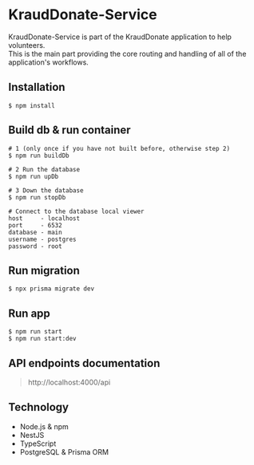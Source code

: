 # KraudDonate-Service

KraudDonate-Service is part of the KraudDonate application to help volunteers. <br/>
This is the main part providing the core routing and handling of all of the application's workflows.

## Installation

```
$ npm install
```

## Build db & run container

```
# 1 (only once if you have not built before, otherwise step 2)
$ npm run buildDb 

# 2 Run the database
$ npm run upDb

# 3 Down the database
$ npm run stopDb

# Connect to the database local viewer
host     - localhost
port     - 6532
database - main
username - postgres
password - root
```
## Run migration

```
$ npx prisma migrate dev
```
## Run app

```
$ npm run start
$ npm run start:dev
```
## API endpoints documentation
> http://localhost:4000/api
## Technology

- Node.js & npm
- NestJS
- TypeScript
- PostgreSQL & Prisma ORM

